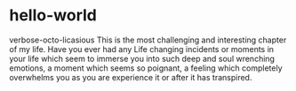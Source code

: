 # hello-world
verbose-octo-licasious
This is the most challenging and interesting chapter of my life. Have you ever had any Life changing incidents or moments in your life which seem to immerse you into such deep and soul wrenching emotions, a moment which seems so poignant, a feeling which completely overwhelms you as you are experience it or after it has transpired. 
